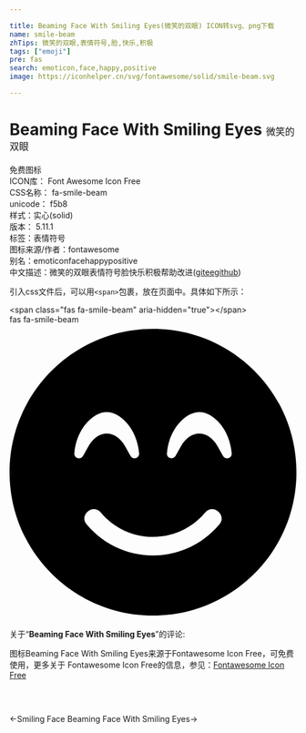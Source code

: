```yaml
---

title: Beaming Face With Smiling Eyes(微笑的双眼) ICON转svg、png下载
name: smile-beam
zhTips: 微笑的双眼,表情符号,脸,快乐,积极
tags: ["emoji"]
pre: fas
search: emoticon,face,happy,positive
image: https://iconhelper.cn/svg/fontawesome/solid/smile-beam.svg

---
```


# Beaming Face With Smiling Eyes  <small style="font-size: 60%;font-weight: 100">微笑的双眼</small>


<div class="detail-page">
<p>
<span><span class="badge-success badge">免费图标</span> </span>
<br/>
<span>
ICON库：
<span class="badge-secondary badge">Font Awesome Icon Free</span> 
</span>
<br/>
<span>
CSS名称：
<span class="badge-secondary badge">fa-smile-beam</span> 
</span>
<br/>
<span>
unicode：
<span class="badge-secondary badge">f5b8</span> 
<copy-btn content='f5b8' btn-title=""></copy-btn>
<copy-btn :content='String.fromCodePoint(parseInt("f5b8", 16))' btn-title="复制U"></copy-btn>
</span><br/><span>样式：<span class="badge-light badge">实心(solid)</span></span>
<br/>
<span>
版本：
<span class="badge-secondary badge">5.11.1</span> 
</span><br/><span>标签：<span class="badge-light badge"><router-link to="/tags/emoji.html">表情符号</router-link></span></span>
<br/>
<span>图标来源/作者：<span class="badge-light badge">fontawesome</span></span> 
<br/>
<span>别名：<span class="badge-light badge">emoticon</span><span class="badge-light badge">face</span><span class="badge-light badge">happy</span><span class="badge-light badge">positive</span></span><br/><span class="zh-detail">中文描述：<span class="badge-primary badge">微笑的双眼</span><span class="badge-primary badge">表情符号</span><span class="badge-primary badge">脸</span><span class="badge-primary badge">快乐</span><span class="badge-primary badge">积极</span><span class="help-link"><span>帮助改进</span>(<a href="https://gitee.com/liuwave/icon-helper/edit/master/json/fontawesome/solid/smile-beam.json" target="_blank" rel="noopener noreferrer">gitee</a><a href="https://github.com/liuwave/icon-helper/edit/master/json/fontawesome/solid/smile-beam.json" target="_blank" rel="noopener noreferrer">github</a></span>)</span><br/>
</p>
</div>
<div class="alert alert-dark">
  <i class="fas fa-smile-beam fa-xs"></i>
  <i class="fas fa-smile-beam fa-sm"></i>
  <i class="fas fa-smile-beam fa-lg"></i>
  <i class="fas fa-smile-beam fa-2x"></i>
  <i class="fas fa-smile-beam fa-3x"></i>
  <i class="fas fa-smile-beam fa-5x"></i>
  <i class="fas fa-smile-beam fa-7x"></i>
</div>
<div>
  <p>引入css文件后，可以用<code>&lt;span&gt;</code>包裹，放在页面中。具体如下所示：    
  </p>
  <div class="alert alert-primary" style="font-size: 14px">
    &lt;span class="fas fa-smile-beam" aria-hidden="true"&gt;&lt;/span&gt;
    <copy-btn content='<span class="fas fa-smile-beam" aria-hidden="true"></span>'></copy-btn>
  </div>
  <div class="alert alert-secondary">
    <i class="fas fa-smile-beam"
    style="font-size: 24px"
    aria-hidden="true"></i> fas fa-smile-beam
    <copy-btn content="fas fa-smile-beam" btn-title="复制图标名称"></copy-btn>
  </div>
</div>
<div id="svg" class="svg-wrap">
<svg xmlns="http://www.w3.org/2000/svg" viewBox="0 0 496 512"><path d="M248 8C111 8 0 119 0 256s111 248 248 248 248-111 248-248S385 8 248 8zM112 223.4c3.3-42.1 32.2-71.4 56-71.4s52.7 29.3 56 71.4c.7 8.6-10.8 11.9-14.9 4.5l-9.5-17c-7.7-13.7-19.2-21.6-31.5-21.6s-23.8 7.9-31.5 21.6l-9.5 17c-4.3 7.4-15.8 4-15.1-4.5zm250.8 122.8C334.3 380.4 292.5 400 248 400s-86.3-19.6-114.8-53.8c-13.5-16.3 11-36.7 24.6-20.5 22.4 26.9 55.2 42.2 90.2 42.2s67.8-15.4 90.2-42.2c13.6-16.2 38.1 4.3 24.6 20.5zm6.2-118.3l-9.5-17c-7.7-13.7-19.2-21.6-31.5-21.6s-23.8 7.9-31.5 21.6l-9.5 17c-4.1 7.3-15.6 4-14.9-4.5 3.3-42.1 32.2-71.4 56-71.4s52.7 29.3 56 71.4c.6 8.6-11 11.9-15.1 4.5z"/></svg>
</div>
<detail full-name='fa-smile-beam'></detail>
<div class="icon-detail__container">
<p>关于“<b>Beaming Face With Smiling Eyes</b>”的评论:</p>
</div>
<Vssue title="关于“Beaming Face With Smiling Eyes”的评论" />    
<div><p>图标Beaming Face With Smiling Eyes来源于Fontawesome Icon Free，可免费使用，更多关于  Fontawesome Icon Free的信息，参见：<a target="_blank" href="https://iconhelper.cn/fontawesome.html">Fontawesome Icon Free</a>
</p></div>

<div style="padding:2rem 0 " class="page-nav"><p class="inner"><span class="prev">←<router-link to="/icon/regular/smile.html">Smiling Face</router-link></span> <span class="next"><router-link to="/icon/regular/smile-beam.html">Beaming Face With Smiling Eyes</router-link>→</span></p></div>
